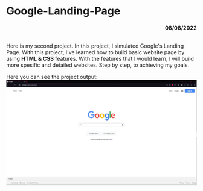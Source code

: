 # Google-Landing-Page

<div align="right"><b>08/08/2022</b></div><br>

Here is my second project. In this project, I simulated Google's Landing Page.
With this project, I've learned how to build basic website page by using **HTML & CSS** features. With the features that I would learn, I will build more spesific and detailed websites. Step by step, to achieving my goals.

Here you can see the project output:
![GoogleLandingPage](/Google-Landing-Page/images/google-landing-page.jpg)
